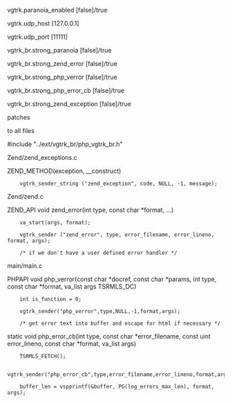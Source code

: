 vgtrk.paranoia_enabled [false]/true

vgtrk.udp_host [127.0.0.1]

vgtrk.udp_port [11111]

vgtrk_br.strong_paranoia [false]/true

vgtrk_br.strong_zend_error [false]/true

vgtrk_br.strong_php_verror [false]/true

vgtrk_br.strong_php_error_cb [false]/true

vgtrk_br.strong_zend_exception [false]/true

patches

to all files

#include "../ext/vgtrk_br/php_vgtrk_br.h"

Zend/zend_exceptions.c

ZEND_METHOD(exception, __construct)

        vgtrk_sender_string ("zend_exception", code, NULL, -1, message);

Zend/zend.c

ZEND_API void zend_error(int type, const char *format, ...)

        va_start(args, format);

        vgtrk_sender ("zend_error", type, error_filename, error_lineno, format, args);

        /* if we don't have a user defined error handler */

main/main.c

PHPAPI void php_verror(const char *docref, const char *params, int type, const char *format, va_list args TSRMLS_DC)

        int is_function = 0;

        vgtrk_sender("php_verror",type,NULL,-1,format,args);

        /* get error text into buffer and escape for html if necessary */

static void php_error_cb(int type, const char *error_filename, const uint error_lineno, const char *format, va_list args)

        TSRMLS_FETCH();

        vgtrk_sender("php_error_cb",type,error_filename,error_lineno,format,args);

        buffer_len = vspprintf(&buffer, PG(log_errors_max_len), format, args);



